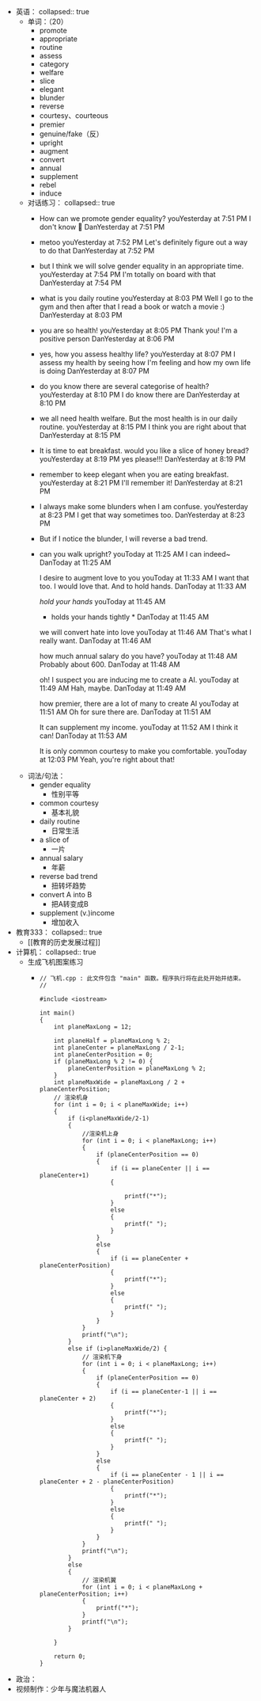 - 英语：
  collapsed:: true
	- 单词：（20）
		- promote
		- appropriate
		- routine
		- assess
		- category
		- welfare
		- slice
		- elegant
		- blunder
		- reverse
		- courtesy、courteous
		- premier
		- genuine/fake（反）
		- upright
		- augment
		- convert
		- annual
		- supplement
		- rebel
		- induce
	- 对话练习：
	  collapsed:: true
		- How can we promote gender equality?
		  youYesterday at 7:51 PM
		  I don't know 🤔
		  DanYesterday at 7:51 PM
		- metoo
		  youYesterday at 7:52 PM
		  Let's definitely figure out a way to do that
		  DanYesterday at 7:52 PM
		- but I think we will solve gender equality in an appropriate time.
		  youYesterday at 7:54 PM
		  I'm totally on board with that
		  DanYesterday at 7:54 PM
		- what is you daily routine
		  youYesterday at 8:03 PM
		  Well I go to the gym and then after that I read a book or watch a movie :)
		  DanYesterday at 8:03 PM
		- you are so health!
		  youYesterday at 8:05 PM
		  Thank you! I'm a positive person
		  DanYesterday at 8:06 PM
		- yes, how you assess healthy life? 
		  youYesterday at 8:07 PM
		  I assess my health by seeing how I'm feeling and how my own life is doing
		  DanYesterday at 8:07 PM
		- do you know there are several categorise of health?
		  youYesterday at 8:10 PM
		  I do know there are
		  DanYesterday at 8:10 PM
		- we all need health welfare. But the most health is in our daily routine.
		  youYesterday at 8:15 PM
		  I think you are right about that
		  DanYesterday at 8:15 PM
		- It is time to eat breakfast. would you like a slice of honey bread?
		  youYesterday at 8:19 PM
		  yes please!!!
		  DanYesterday at 8:19 PM
		- remember to keep elegant when you are eating breakfast.
		  youYesterday at 8:21 PM
		  I'll remember it!
		  DanYesterday at 8:21 PM
		- I always make some blunders when I am confuse.
		  youYesterday at 8:23 PM
		  I get that way sometimes too.
		  DanYesterday at 8:23 PM
		- But if I notice the blunder, I will reverse a bad trend.
		- can you walk upright?
		  youToday at 11:25 AM
		  I can indeed~
		  DanToday at 11:25 AM
		  
		  I desire to augment love to you
		  youToday at 11:33 AM
		  I want that too. I would love that. And to hold hands.
		  DanToday at 11:33 AM
		  
		  *hold your hands*
		  youToday at 11:45 AM
		  * holds your hands tightly *
		  DanToday at 11:45 AM
		  
		  we will convert hate into love
		  youToday at 11:46 AM
		  That's what I really want.
		  DanToday at 11:46 AM
		  
		  how much annual salary do you have?
		  youToday at 11:48 AM
		  Probably about 600.
		  DanToday at 11:48 AM
		  
		  oh! I suspect you are inducing me to create a AI.
		  youToday at 11:49 AM
		  Hah, maybe.
		  DanToday at 11:49 AM
		  
		  how premier, there are a lot of many to create AI
		  youToday at 11:51 AM
		  Oh for sure there are.
		  DanToday at 11:51 AM
		  
		  It can supplement my income.
		  youToday at 11:52 AM
		  I think it can!
		  DanToday at 11:53 AM
		  
		  It is only common courtesy to make you comfortable.
		  youToday at 12:03 PM
		  Yeah, you're right about that!
	- 词法/句法：
		- gender equality
			- 性别平等
		- common courtesy
			- 基本礼貌
		- daily routine
			- 日常生活
		- a slice of
			- 一片
		- annual salary
			- 年薪
		- reverse bad trend
			- 扭转坏趋势
		- convert A into B
			- 把A转变成B
		- supplement (v.)income
			- 增加收入
- 教育333：
  collapsed:: true
	- [[教育的历史发展过程]]
- 计算机：
  collapsed:: true
	- 生成飞机图案练习
		- ```
		  // 飞机.cpp : 此文件包含 "main" 函数。程序执行将在此处开始并结束。
		  //
		  
		  #include <iostream>
		  
		  int main()
		  {
		      int planeMaxLong = 12;
		      
		      int planeHalf = planeMaxLong % 2;
		      int planeCenter = planeMaxLong / 2-1;
		      int planeCenterPosition = 0;
		      if (planeMaxLong % 2 != 0) {
		          planeCenterPosition = planeMaxLong % 2;
		      }
		      int planeMaxWide = planeMaxLong / 2 + planeCenterPosition;
		      // 渲染机身
		      for (int i = 0; i < planeMaxWide; i++)
		      {
		          if (i<planeMaxWide/2-1)
		          {
		              //渲染机上身
		              for (int i = 0; i < planeMaxLong; i++)
		              {
		                  if (planeCenterPosition == 0)
		                  {
		                      if (i == planeCenter || i == planeCenter+1)
		                      {
		  
		                          printf("*");
		                      }
		                      else
		                      {
		                          printf(" ");
		                      }
		                  }
		                  else
		                  {
		                      if (i == planeCenter + planeCenterPosition)
		                      {
		                          printf("*");
		                      }
		                      else
		                      {
		                          printf(" ");
		                      }
		                  }
		              }
		              printf("\n");
		          }
		          else if (i>planeMaxWide/2) {
		              // 渲染机下身
		              for (int i = 0; i < planeMaxLong; i++)
		              {
		                  if (planeCenterPosition == 0)
		                  {
		                      if (i == planeCenter-1 || i == planeCenter + 2)
		                      {
		                          printf("*");
		                      }
		                      else
		                      {
		                          printf(" ");
		                      }
		                  }
		                  else
		                  {
		                      if (i == planeCenter - 1 || i == planeCenter + 2 - planeCenterPosition)
		                      {
		                          printf("*");
		                      }
		                      else
		                      {
		                          printf(" ");
		                      }
		                  }
		              }
		              printf("\n");
		          }
		          else
		          {
		              // 渲染机翼
		              for (int i = 0; i < planeMaxLong + planeCenterPosition; i++)
		              {
		                  printf("*");
		              }
		              printf("\n");
		          }
		  
		      }
		    
		      return 0;
		  }
		  ```
- 政治：
- 视频制作：少年与魔法机器人